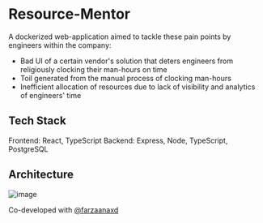 # Resource-Mentor
A dockerized web-application aimed to tackle these pain points by engineers within the company:
- Bad UI of a certain vendor's solution that deters engineers from religiously clocking their man-hours on time
- Toil generated from the manual process of clocking man-hours
- Inefficient allocation of resources due to lack of visibility and analytics of engineers' time

## Tech Stack
Frontend: React, TypeScript
Backend: Express, Node, TypeScript, PostgreSQL

## Architecture
![image](https://github.com/gucci3682/Resource-Mentor/assets/122253637/aaaf232c-f445-466f-bae7-44ff7b8ddede)

Co-developed with [@farzaanaxd](https://github.com/farzaanaxd)
